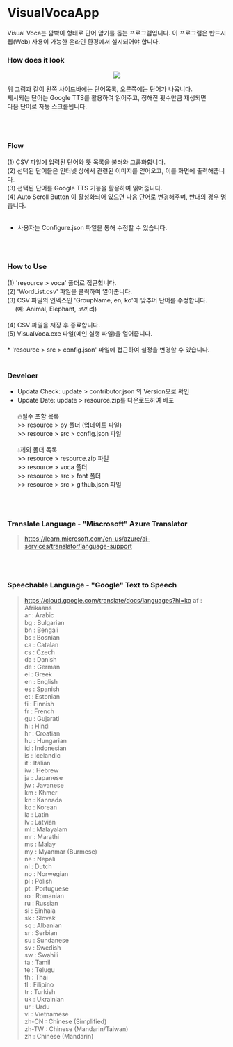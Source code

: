 # VisualVocaApp
Visual Voca는 깜빡이 형태로 단어 암기를 돕는 프로그램입니다.
이 프로그램은 반드시 웹(Web) 사용이 가능한 온라인 환경에서 실시되어야 합니다. 

### How does it look
<p align="center">
<img class="center" src="https://i.imgur.com/QLaY5US.mp4"/><br>

위 그림과 같이 왼쪽 사이드바에는 단어목록, 오른쪽에는 단어가 나옵니다.<br>
제시되는 단어는 Google TTS를 활용하여 읽어주고, 정해진 횟수만큼 재생되면<br>
다음 단어로 자동 스크롤됩니다.
</p>
<br>
<br>


### Flow
(1) CSV 파일에 입력된 단어와 뜻 목록을 불러와 그룹화합니다. <br>
(2) 선택된 단어들은 인터넷 상에서 관련된 이미지를 얻어오고, 이를 화면에 출력해줍니다.<br>
(3) 선택된 단어를 Google TTS 기능을 활용하여 읽어줍니다.<br>
(4) Auto Scroll Button 이 활성화되어 있으면 다음 단어로 변경해주며, 반대의 경우 멈춥니다.<br><br>
* 사용자는 Configure.json 파일을 통해 수정할 수 있습니다.<br>
<br>
<br>

### How to Use
<span>(1) 'resource > voca' 폴더로 접근합니다.</span><br>
<span>(2) 'WordList.csv' 파일을 클릭하여 열어줍니다.</span><br>
<span>(3) CSV 파일의 인덱스인 'GroupName, en, ko'에 맞추어 단어를 수정합니다.</span><br>
<span>　   (예: Animal, Elephant, 코끼리)</span><br><br>
<span>(4) CSV 파일을 저장 후 종료합니다.</span><br>
<span>(5) VisualVoca.exe 파일(메인 실행 파일)을 열어줍니다.</span><br><br>
<span>* 'resource > src > config.json' 파일에 접근하여 설정을 변경할 수 있습니다.</span>
<br>
<br>

### Develoer
- Updata Check: update > contributor.json 의 Version으로 확인
- Update Date: update > resource.zip를 다운로드하여 배포<br><br>
   🔥필수 포함 목록<br>
      >> resource > py 폴더 (업데이트 파일)<br>
      >> resource > src > config.json 파일<br><br>
   💧제외 폴더 목록<br>
      >> resource > resource.zip 파일<br>
      >> resource > voca 폴더<br>
      >> resource > src > font 폴더<br>
      >> resource > src > github.json 파일<br>
<br>
<br>

### Translate Language - "Miscrosoft" Azure Translator
> https://learn.microsoft.com/en-us/azure/ai-services/translator/language-support
 

<br>
<br>

### Speechable Language - "Google" Text to Speech
> https://cloud.google.com/translate/docs/languages?hl=ko
> af : Afrikaans <br>
> ar : Arabic <br>
> bg : Bulgarian <br>
> bn : Bengali <br>
> bs : Bosnian <br>
> ca : Catalan <br>
> cs : Czech <br>
> da : Danish <br>
> de : German <br>
> el : Greek <br>
> en : English <br>
> es : Spanish <br>
> et : Estonian <br>
> fi : Finnish <br>
> fr : French <br>
> gu : Gujarati <br>
> hi : Hindi <br>
> hr : Croatian <br>
> hu : Hungarian <br>
> id : Indonesian <br>
> is : Icelandic <br>
> it : Italian <br>
> iw : Hebrew <br>
> ja : Japanese <br>
> jw : Javanese <br>
> km : Khmer <br>
> kn : Kannada <br>
> ko : Korean <br>
> la : Latin <br>
> lv : Latvian <br>
> ml : Malayalam <br>
> mr : Marathi <br>
> ms : Malay <br>
> my : Myanmar (Burmese) <br>
> ne : Nepali <br>
> nl : Dutch <br>
> no : Norwegian <br>
> pl : Polish <br>
> pt : Portuguese <br>
> ro : Romanian <br>
> ru : Russian <br>
> si : Sinhala <br>
> sk : Slovak <br>
> sq : Albanian <br>
> sr : Serbian <br>
> su : Sundanese <br>
> sv : Swedish <br>
> sw : Swahili <br>
> ta : Tamil <br>
> te : Telugu <br>
> th : Thai <br>
> tl : Filipino <br>
> tr : Turkish <br>
> uk : Ukrainian <br>
> ur : Urdu <br>
> vi : Vietnamese <br>
> zh-CN : Chinese (Simplified) <br>
> zh-TW : Chinese (Mandarin/Taiwan) <br>
> zh : Chinese (Mandarin) <br>

